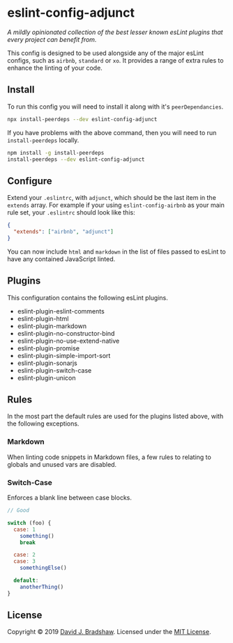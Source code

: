 # eslint-config-adjunct

_A mildly opinionated collection of the best lesser known esLint plugins that every project can benefit from._

This config is designed to be used alongside any of the major esLint configs, such as `airbnb`, `standard` or `xo`. It provides a range of extra rules to enhance the linting of your code.

## Install

To run this config you will need to install it along with it's `peerDependancies`.

```sh
npx install-peerdeps --dev eslint-config-adjunct
```

If you have problems with the above command, then you will need to run `install-peerdeps` locally.

```sh
npm install -g install-peerdeps
install-peerdeps --dev eslint-config-adjunct
```

## Configure

Extend your `.eslintrc`, with `adjunct`, which should be the last item in the `extends` array. For example if your using `eslint-config-airbnb` as your main rule set, your `.eslintrc` should look like this:

```json
{
  "extends": ["airbnb", "adjunct"]
}
```

You can now include `html` and `markdown` in the list of files passed to esLint to have any contained JavaScript linted.

## Plugins

This configuration contains the following esLint plugins.

* eslint-plugin-eslint-comments
* eslint-plugin-html
* eslint-plugin-markdown
* eslint-plugin-no-constructor-bind
* eslint-plugin-no-use-extend-native
* eslint-plugin-promise
* eslint-plugin-simple-import-sort
* eslint-plugin-sonarjs
* eslint-plugin-switch-case
* eslint-plugin-unicon

## Rules

In the most part the default rules are used for the plugins listed above, with the following exceptions.

### Markdown

When linting code snippets in Markdown files, a few rules to relating to globals and unused vars are disabled.

### Switch-Case

Enforces a blank line between case blocks.

```js
// Good

switch (foo) {
  case: 1
    something()
    break

  case: 2
  case: 3
    somethingElse()

  default:
    anotherThing()
}
```

## License
Copyright &copy; 2019 [David J. Bradshaw](https://github.com/davidjbradshaw).
Licensed under the [MIT License](LICENSE).
